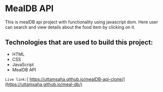 # MealDB API
This is mealDB api project with functionality using javascript dom. Here user can search and view details about the food item by clicking on it.


## Technologies that are used to build this project:
- HTML
- CSS
- JavaScript
- MealDB API

`Live link:`[ https://uttamsaha.github.io/mealDB-api-clone/](https://uttamsaha.github.io/meal-db/)
